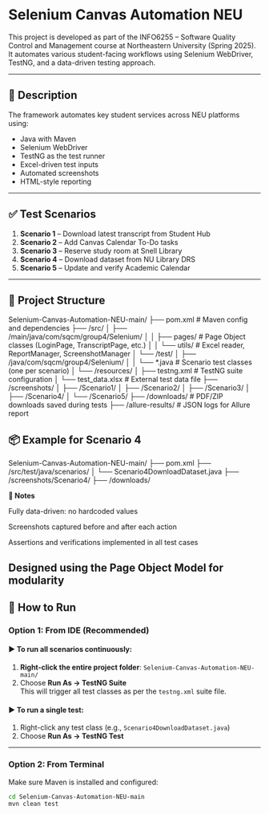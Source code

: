 # Selenium Canvas Automation NEU

This project is developed as part of the INFO6255 – Software Quality Control and Management course at Northeastern University (Spring 2025). It automates various student-facing workflows using Selenium WebDriver, TestNG, and a data-driven testing approach.

---

## 📘 Description

The framework automates key student services across NEU platforms using:
- Java with Maven
- Selenium WebDriver
- TestNG as the test runner
- Excel-driven test inputs
- Automated screenshots
- HTML-style reporting

---

## ✅ Test Scenarios

1. **Scenario 1** – Download latest transcript from Student Hub  
2. **Scenario 2** – Add Canvas Calendar To-Do tasks  
3. **Scenario 3** – Reserve study room at Snell Library  
4. **Scenario 4** – Download dataset from NU Library DRS  
5. **Scenario 5** – Update and verify Academic Calendar  

---

## 📂 Project Structure

Selenium-Canvas-Automation-NEU-main/ ├── pom.xml # Maven config and dependencies ├── /src/ │ ├── /main/java/com/sqcm/group4/Selenium/ │ │ ├── pages/ # Page Object classes (LoginPage, TranscriptPage, etc.) │ │ └── utils/ # Excel reader, ReportManager, ScreenshotManager │ └── /test/ │ ├── /java/com/sqcm/group4/Selenium/ │ │ └── *.java # Scenario test classes (one per scenario) │ └── /resources/ │ ├── testng.xml # TestNG suite configuration │ └── test_data.xlsx # External test data file ├── /screenshots/ │ ├── /Scenario1/ │ ├── /Scenario2/ │ ├── /Scenario3/ │ ├── /Scenario4/ │ └── /Scenario5/ ├── /downloads/ # PDF/ZIP downloads saved during tests ├── /allure-results/ # JSON logs for Allure report

## 📦 Example for Scenario 4
Selenium-Canvas-Automation-NEU-main/ ├── pom.xml ├── /src/test/java/scenarios/ │ └── Scenario4DownloadDataset.java ├── /screenshots/Scenario4/ ├── /downloads/


**📝 Notes**

Fully data-driven: no hardcoded values

Screenshots captured before and after each action

Assertions and verifications implemented in all test cases

Designed using the Page Object Model for modularity
---

## 🚀 How to Run

### Option 1: From IDE (Recommended)

#### ▶ To run all scenarios continuously:
1. **Right-click the entire project folder**: `Selenium-Canvas-Automation-NEU-main/`
2. Choose **Run As → TestNG Suite**  
   This will trigger all test classes as per the `testng.xml` suite file.

#### ▶ To run a single test:
1. Right-click any test class (e.g., `Scenario4DownloadDataset.java`)
2. Choose **Run As → TestNG Test**

---

### Option 2: From Terminal

Make sure Maven is installed and configured:

```bash
cd Selenium-Canvas-Automation-NEU-main
mvn clean test


